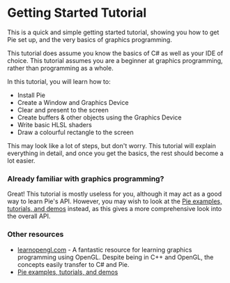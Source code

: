 ﻿# Getting Started Tutorial
This is a quick and simple getting started tutorial, showing you how to get Pie set up, and the very basics of graphics
programming.

This tutorial does assume you know the basics of C# as well as your IDE
of choice. This tutorial assumes you are a beginner at graphics programming, rather than programming as a whole.

In this tutorial, you will learn how to:
* Install Pie
* Create a Window and Graphics Device
* Clear and present to the screen
* Create buffers & other objects using the Graphics Device
* Write basic HLSL shaders
* Draw a colourful rectangle to the screen

This may look like a lot of steps, but don't worry. This tutorial will explain everything in detail, and once you get
the basics, the rest should become a lot easier.

### Already familiar with graphics programming?
Great! This tutorial is mostly useless for you, although it may act as a good way to learn Pie's API. However, you may
wish to look at the [Pie examples, tutorials, and demos](https://github.com/piegfx/Pie/tree/main/examples) instead, as
this gives a more comprehensive look into the overall API.

### Other resources
* [learnopengl.com](https://learnopengl.com/) - A fantastic resource for learning graphics programming using OpenGL. Despite being in C++ and OpenGL, the concepts easily transfer to C# and Pie.
* [Pie examples, tutorials, and demos](https://github.com/piegfx/Pie/tree/main/examples)